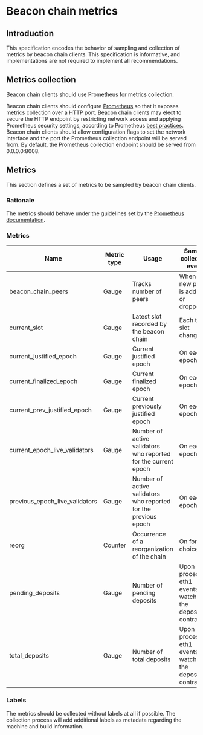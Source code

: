 # Beacon chain metrics

## Introduction

This specification encodes the behavior of sampling and collection of metrics by beacon chain clients.
This specification is informative, and implementations are not required to implement all recommendations.

## Metrics collection

Beacon chain clients should use Prometheus for metrics collection.

Beacon chain clients should configure [Prometheus](https://prometheus.io/) so that it exposes metrics collection over a HTTP port.
Beacon chain clients may elect to secure the HTTP endpoint by restricting network access and applying Prometheus security settings, according to Prometheus [best practices](https://prometheus.io/docs/operating/security/).
Beacon chain clients should allow configuration flags to set the network interface and the port the Prometheus collection endpoint will be served from.
By default, the Prometheus collection endpoint should be served from 0.0.0.0:8008.

## Metrics

This section defines a set of metrics to be sampled by beacon chain clients.

### Rationale

The metrics should behave under the guidelines set by the [Prometheus documentation](https://prometheus.io/docs/practices/instrumentation/#things-to-watch-out-for).

### Metrics

| Name                            | Metric type | Usage                                                             | Sample collection event             |
|---------------------------------|-------------|-------------------------------------------------------------------|-------------------------------------|
| beacon_chain_peers              | Gauge       | Tracks number of peers                                            | When a new peer is added or dropped |
| current_slot                    | Gauge       | Latest slot recorded by the beacon chain                          | Each time slot changes              |
| current_justified_epoch         | Gauge       | Current justified epoch                                           | On each epoch                       |
| current_finalized_epoch         | Gauge       | Current finalized epoch                                           | On each epoch                       |
| current_prev_justified_epoch    | Gauge       | Current previously justified epoch                                | On each epoch                       | 
| current_epoch_live_validators   | Gauge       | Number of active validators who reported for the current epoch    | On each epoch                       |
| previous_epoch_live_validators  | Gauge       | Number of active validators who reported for the previous epoch   | On each epoch
| reorg                           | Counter     | Occurrence of a reorganization of the chain                       | On fork choice                      |
| pending_deposits                | Gauge       | Number of pending deposits                                        | Upon processing eth1 events watching the deposit contract |
| total_deposits                  | Gauge       | Number of total deposits                                          | Upon processing eth1 events watching the deposit contract |

### Labels

The metrics should be collected without labels at all if possible. The collection process will add additional labels as metadata regarding the machine and build information.